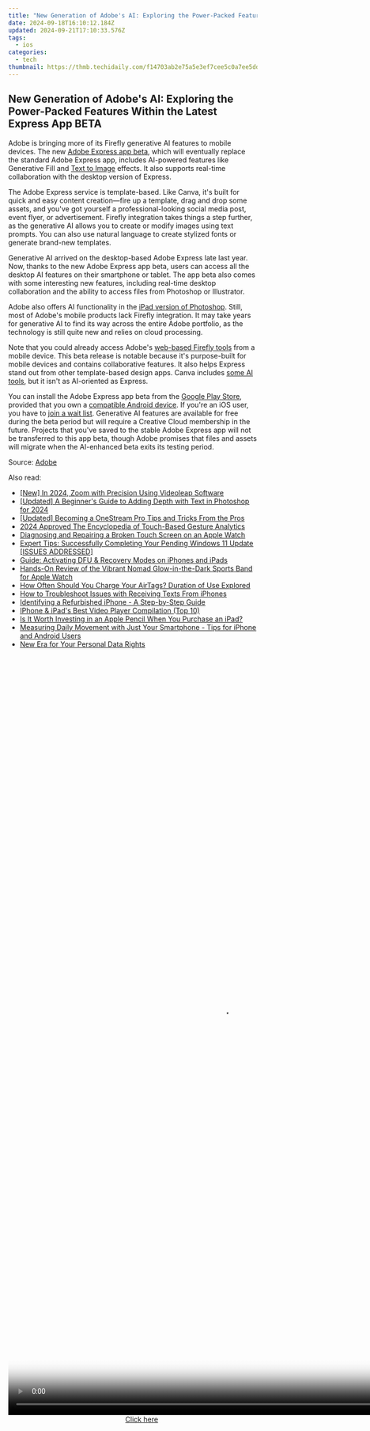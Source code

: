 ```yaml
---
title: "New Generation of Adobe's AI: Exploring the Power-Packed Features Within the Latest Express App BETA"
date: 2024-09-18T16:10:12.184Z
updated: 2024-09-21T17:10:33.576Z
tags:
  - ios
categories:
  - tech
thumbnail: https://thmb.techidaily.com/f14703ab2e75a5e3ef7cee5c0a7ee5ddd2895b6cfd7b5126052dee0bd06c1845.jpg
---
```


## New Generation of Adobe's AI: Exploring the Power-Packed Features Within the Latest Express App BETA

Adobe is bringing more of its Firefly generative AI features to mobile devices. The new [Adobe Express app beta](https://news.adobe.com/news/news-details/2024/New-Adobe-Express-Mobile-App-Brings-Firefly-Generative-AI-Models-Directly-into-Mobile-Workflows-/default.aspx), which will eventually replace the standard Adobe Express app, includes AI-powered features like Generative Fill and [Text to Image](https://www.adobe.com/products/firefly/features/text-to-image.html) effects. It also supports real-time collaboration with the desktop version of Express.

 The Adobe Express service is template-based. Like Canva, it's built for quick and easy content creation—fire up a template, drag and drop some assets, and you've got yourself a professional-looking social media post, event flyer, or advertisement. Firefly integration takes things a step further, as the generative AI allows you to create or modify images using text prompts. You can also use natural language to create stylized fonts or generate brand-new templates.

 Generative AI arrived on the desktop-based Adobe Express late last year. Now, thanks to the new Adobe Express app beta, users can access all the desktop AI features on their smartphone or tablet. The app beta also comes with some interesting new features, including real-time desktop collaboration and the ability to access files from Photoshop or Illustrator.

 Adobe also offers AI functionality in the [iPad version of Photoshop](https://helpx.adobe.com/photoshop/using/whats-new/mobile-2024-2.html). Still, most of Adobe's mobile products lack Firefly integration. It may take years for generative AI to find its way across the entire Adobe portfolio, as the technology is still quite new and relies on cloud processing.

 Note that you could already access Adobe's [web-based Firefly tools](https://extra-approaches.techidaily.com/in-2024-10-sci-fi-metaverse-movies-take-you-to-a-brand-new-world/) from a mobile device. This beta release is notable because it's purpose-built for mobile devices and contains collaborative features. It also helps Express stand out from other template-based design apps. Canva includes [some AI tools](https://www.canva.com/ai-image-generator/), but it isn't as AI-oriented as Express.

 You can install the Adobe Express app beta from the [Google Play Store](https://www.anrdoezrs.net/links/3607085/type/dlg/sid/UUhtgUeUpU2002254/https://play.google.com/store/apps/details?id=com.adobe.spark.post.beta), provided that you own a [compatible Android device](https://helpx.adobe.com/uk/express/system-requirements.html#system-requirements-mobile-beta). If you're an iOS user, you have to [join a wait list](https://survey.adobe.com/jfe/form/SV%5F4UW2cyRUnFcpBxI). Generative AI features are available for free during the beta period but will require a Creative Cloud membership in the future. Projects that you've saved to the stable Adobe Express app will not be transferred to this app beta, though Adobe promises that files and assets will migrate when the AI-enhanced beta exits its testing period.

 Source: [Adobe](https://news.adobe.com/news/news-details/2024/New-Adobe-Express-Mobile-App-Brings-Firefly-Generative-AI-Models-Directly-into-Mobile-Workflows-/default.aspx)

<ins class="adsbygoogle"
     style="display:block"
     data-ad-format="autorelaxed"
     data-ad-client="ca-pub-7571918770474297"
     data-ad-slot="1223367746"></ins>

<ins class="adsbygoogle"
     style="display:block"
     data-ad-client="ca-pub-7571918770474297"
     data-ad-slot="8358498916"
     data-ad-format="auto"
     data-full-width-responsive="true"></ins>

<span class="atpl-alsoreadstyle">Also read:</span>
<div><ul>
<li><a href="https://fox-http.techidaily.com/new-in-2024-zoom-with-precision-using-videoleap-software/"><u>[New] In 2024, Zoom with Precision Using Videoleap Software</u></a></li>
<li><a href="https://fox-direct.techidaily.com/updated-a-beginners-guide-to-adding-depth-with-text-in-photoshop-for-2024/"><u>[Updated] A Beginner's Guide to Adding Depth with Text in Photoshop for 2024</u></a></li>
<li><a href="https://extra-tips.techidaily.com/updated-becoming-a-onestream-pro-tips-and-tricks-from-the-pros/"><u>[Updated] Becoming a OneStream Pro Tips and Tricks From the Pros</u></a></li>
<li><a href="https://article-tips.techidaily.com/2024-approved-the-encyclopedia-of-touch-based-gesture-analytics/"><u>2024 Approved The Encyclopedia of Touch-Based Gesture Analytics</u></a></li>
<li><a href="https://technical-tips.techidaily.com/diagnosing-and-repairing-a-broken-touch-screen-on-an-apple-watch/"><u>Diagnosing and Repairing a Broken Touch Screen on an Apple Watch</u></a></li>
<li><a href="https://common-error.techidaily.com/expert-tips-successfully-completing-your-pending-windows-11-update-issues-addressed/"><u>Expert Tips: Successfully Completing Your Pending Windows 11 Update [ISSUES ADDRESSED]</u></a></li>
<li><a href="https://os-tips.techidaily.com/guide-activating-dfu-and-recovery-modes-on-iphones-and-ipads/"><u>Guide: Activating DFU & Recovery Modes on iPhones and iPads</u></a></li>
<li><a href="https://os-tips.techidaily.com/hands-on-review-of-the-vibrant-nomad-glow-in-the-dark-sports-band-for-apple-watch/"><u>Hands-On Review of the Vibrant Nomad Glow-in-the-Dark Sports Band for Apple Watch</u></a></li>
<li><a href="https://os-tips.techidaily.com/how-often-should-you-charge-your-airtags-duration-of-use-explored/"><u>How Often Should You Charge Your AirTags? Duration of Use Explored</u></a></li>
<li><a href="https://os-tips.techidaily.com/how-to-troubleshoot-issues-with-receiving-texts-from-iphones/"><u>How to Troubleshoot Issues with Receiving Texts From iPhones</u></a></li>
<li><a href="https://os-tips.techidaily.com/identifying-a-refurbished-iphone-a-step-by-step-guide/"><u>Identifying a Refurbished iPhone - A Step-by-Step Guide</u></a></li>
<li><a href="https://extra-hints.techidaily.com/iphone-and-ipads-best-video-player-compilation-top-10/"><u>IPhone & iPad's Best Video Player Compilation (Top 10)</u></a></li>
<li><a href="https://os-tips.techidaily.com/is-it-worth-investing-in-an-apple-pencil-when-you-purchase-an-ipad/"><u>Is It Worth Investing in an Apple Pencil When You Purchase an iPad?</u></a></li>
<li><a href="https://os-tips.techidaily.com/measuring-daily-movement-with-just-your-smartphone-tips-for-iphone-and-android-users/"><u>Measuring Daily Movement with Just Your Smartphone - Tips for iPhone and Android Users</u></a></li>
<li><a href="https://mondly-stories.techidaily.com/new-era-for-your-personal-data-rights/"><u>New Era for Your Personal Data Rights</u></a></li>
</ul></div>

<!-- affiliate ads begin -->
<span id="1834903">
					<video width="864" height="1536" style="cursor:pointer"
           poster="//a.impactradius-go.com/display-clicktoplayimage/1834903.png"
           onclick="if(!this.playClicked){this.play();this.setAttribute('controls',true);this.playClicked=true;}">
	   <source src="//a.impactradius-go.com/display-ad/16836-1834903">
	   <img src="//a.impactradius-go.com/display-clicktoplayimage/1834903.png" style="border: none; height: 100%; width: 100%; object-fit: contain">
	</video>
	<div style="width:540px;text-align:center"><a href="javascript:window.open(decodeURIComponent('https%3A%2F%2F25home.pxf.io%2Fc%2F5597632%2F1834903%2F16836'), '_blank');void(0);">Click here</a></div>
</span>
<img height="0" width="0" src="https://imp.pxf.io/i/5597632/1834903/16836" style="position:absolute;visibility:hidden;" border="0" />
<!-- affiliate ads end -->

